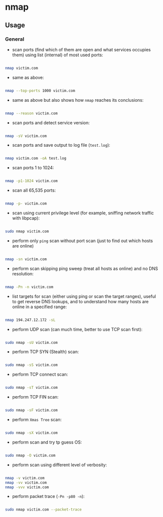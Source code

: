# nmap

## Usage

### General

- scan ports (find which of them are open and what services occupies them) using list (internal) of most used ports:

```bash

nmap victim.com

```

- same as above:

```bash

nmap --top-ports 1000 victim.com

```

- same as above but also shows how `nmap` reaches its conclusions:

```bash

nmap --reason victim.com

```

- scan ports and detect service version:

```bash

nmap -sV victim.com

```

- scan ports and save output to log file (`test.log`):

```bash

nmap victim.com -oA test.log

```

- scan ports 1 to 1024:

```bash

nmap -p1-1024 victim.com

```

- scan all 65,535 ports:

```bash

nmap -p- victim.com

```

- scan using current privilege level (for example, sniffing network traffic with libpcap):

```bash

sudo nmap victim.com

```

- perform only `ping` scan without port scan (just to find out which hosts are online)

```bash

nmap -sn victim.com

```

- perform scan skipping ping sweep (treat all hosts as online) and no DNS resolution:

```bash

nmap -Pn -n victim.com

```

- list targets for scan (either using ping or scan the target ranges), useful to get reverse DNS lookups, and to understand how many hosts are online in a specified range:

```bash

nmap 194.247.12.172 -sL

```

- perform UDP scan (can much time, better to use TCP scan first):

```bash

sudo nmap -sU victim.com

```

- perform TCP SYN (Stealth) scan:

```bash

sudo nmap -sS victim.com

```

- perform TCP connect scan:

```bash

sudo nmap -sT victim.com

```

- perform TCP FIN scan:

```bash

sudo nmap -sF victim.com

```

- perform `Xmas Tree` scan:

```bash

sudo nmap -sX victim.com

```

- perform scan and try tp guess OS:

```bash

sudo nmap -O victim.com 

```

- perform scan using different level of verbosity:

```bash

nmap -v victim.com
nmap -vv victim.com
nmap -vvv victim.com

```

- perform packet trace (`-Pn -p80 -n`):

```bash

sudo nmap victim.com --packet-trace

```
